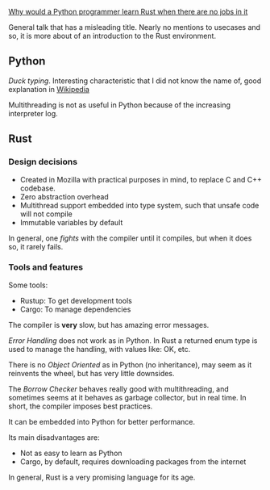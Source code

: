 [Why would a Python programmer learn Rust when there are no jobs in it](https://youtu.be/IYLf8lUqR40)


General talk that has a misleading title. Nearly no mentions to usecases and so, it is more about of an introduction to the Rust environment.

## Python

*Duck typing*. Interesting characteristic that I did not know the name of, good explanation in [Wikipedia](https://es.wikipedia.org/wiki/Duck_typing)

Multithreading is not as useful in Python because of the increasing interpreter log.

## Rust

### Design decisions

- Created in Mozilla with practical purposes in mind, to replace C and C++ codebase.
- Zero abstraction overhead
- Multithread support embedded into type system, such that unsafe code will not compile
- Immutable variables by default

In general, one *fights* with the compiler until it compiles, but when it does so, it rarely fails.

### Tools and features

Some tools:

- Rustup: To get development tools
- Cargo: To manage dependencies

The compiler is **very** slow, but has amazing error messages.

*Error Handling* does not work as in Python. In Rust a returned enum type is used to manage the handling, with values like: OK, etc.

There is no *Object Oriented* as in Python (no inheritance), may seem as it reinvents the wheel, but has very little downsides.

The *Borrow Checker* behaves really good with multithreading, and sometimes seems at it behaves as garbage collector, but in real time. In short, the compiler imposes best practices.

It can be embedded into Python for better performance.

Its main disadvantages are:

- Not as easy to learn as Python
- Cargo, by default, requires downloading packages from the internet

In general, Rust is a very promising language for its age.
